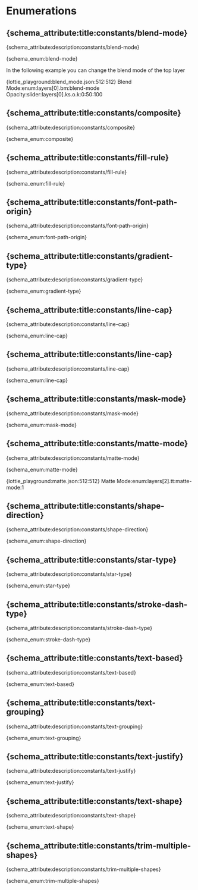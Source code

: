 # Enumerations

## {schema_attribute:title:constants/blend-mode}

{schema_attribute:description:constants/blend-mode}

{schema_enum:blend-mode}

In the following example you can change the blend mode of the top layer

{lottie_playground:blend_mode.json:512:512}
Blend Mode:enum:layers[0].bm:blend-mode
Opacity:slider:layers[0].ks.o.k:0:50:100


## {schema_attribute:title:constants/composite}

{schema_attribute:description:constants/composite}

{schema_enum:composite}


## {schema_attribute:title:constants/fill-rule}

{schema_attribute:description:constants/fill-rule}

{schema_enum:fill-rule}


## {schema_attribute:title:constants/font-path-origin}

{schema_attribute:description:constants/font-path-origin}

{schema_enum:font-path-origin}


## {schema_attribute:title:constants/gradient-type}

{schema_attribute:description:constants/gradient-type}

{schema_enum:gradient-type}


## {schema_attribute:title:constants/line-cap}

{schema_attribute:description:constants/line-cap}

{schema_enum:line-cap}


## {schema_attribute:title:constants/line-cap}

{schema_attribute:description:constants/line-cap}

{schema_enum:line-cap}


## {schema_attribute:title:constants/mask-mode}

{schema_attribute:description:constants/mask-mode}

{schema_enum:mask-mode}


## {schema_attribute:title:constants/matte-mode}

{schema_attribute:description:constants/matte-mode}

{schema_enum:matte-mode}

{lottie_playground:matte.json:512:512}
Matte Mode:enum:layers[2].tt:matte-mode:1


## {schema_attribute:title:constants/shape-direction}

{schema_attribute:description:constants/shape-direction}

{schema_enum:shape-direction}


## {schema_attribute:title:constants/star-type}

{schema_attribute:description:constants/star-type}

{schema_enum:star-type}


## {schema_attribute:title:constants/stroke-dash-type}

{schema_attribute:description:constants/stroke-dash-type}

{schema_enum:stroke-dash-type}


## {schema_attribute:title:constants/text-based}

{schema_attribute:description:constants/text-based}

{schema_enum:text-based}


## {schema_attribute:title:constants/text-grouping}

{schema_attribute:description:constants/text-grouping}

{schema_enum:text-grouping}


## {schema_attribute:title:constants/text-justify}

{schema_attribute:description:constants/text-justify}

{schema_enum:text-justify}


## {schema_attribute:title:constants/text-shape}

{schema_attribute:description:constants/text-shape}

{schema_enum:text-shape}


## {schema_attribute:title:constants/trim-multiple-shapes}

{schema_attribute:description:constants/trim-multiple-shapes}

{schema_enum:trim-multiple-shapes}
